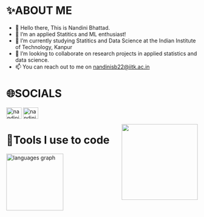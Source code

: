 
# ✨ABOUT ME
- 👋 Hello there, This is Nandini Bhattad.
- 👀 I’m an applied Statitics and ML enthusiast!
- :book: I’m currently studying Statitics and Data Science at the Indian Institute of Technology, Kanpur
- 🤝 I’m looking to collaborate on research projects in applied statistics and data science.
- 📫 You can reach out to me on nandinisb22@iitk.ac.in


# 🌐SOCIALS

<a href="https://linkedin.com/in/nandini bhattad" target="blank"><img align="center" src="https://raw.githubusercontent.com/rahuldkjain/github-profile-readme-generator/master/src/images/icons/Social/linked-in-alt.svg" alt="nandini bhattad" height="30" width="40" /></a>
<a href="https://instagram.com/nandinisb_13" target="blank"><img align="center" src="https://raw.githubusercontent.com/rahuldkjain/github-profile-readme-generator/master/src/images/icons/Social/instagram.svg" alt="nandinisb_13" height="30" width="40" /></a>


<img align="right" height="200" src="https://images.app.goo.gl/9ictm3C5RqX17yA49"  />


# 🧰Tools I use to code 
<div align="left">
  <img src="https://github-readme-stats.vercel.app/api/top-langs?username=NandiniBhattad13&locale=en&hide_title=false&layout=compact&card_width=320&langs_count=5&theme=dracula&hide_border=false" height="150" alt="languages graph"  />
</div>


<!---
NandiniBhattad13/NandiniBhattad13 is a ✨ special ✨ repository because its `README.md` (this file) appears on your GitHub profile.
You can click the Preview link to take a look at your changes.
--->
